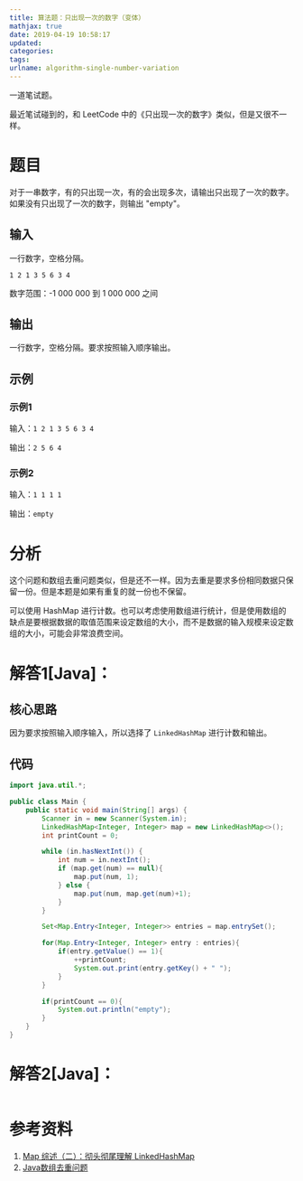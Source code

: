 ```yaml
---
title: 算法题：只出现一次的数字（变体）
mathjax: true
date: 2019-04-19 10:58:17
updated:
categories:
tags:
urlname: algorithm-single-number-variation
---
```


一道笔试题。

<!-- more -->

最近笔试碰到的，和 LeetCode 中的《只出现一次的数字》类似，但是又很不一样。

# 题目

对于一串数字，有的只出现一次，有的会出现多次，请输出只出现了一次的数字。如果没有只出现了一次的数字，则输出 "empty"。

## 输入

一行数字，空格分隔。

`1 2 1 3 5 6 3 4`

数字范围：-1 000 000 到 1 000 000 之间

## 输出

一行数字，空格分隔。要求按照输入顺序输出。

## 示例

### 示例1

输入：`1 2 1 3 5 6 3 4`

输出：`2 5 6 4`

### 示例2

输入：`1 1 1 1`

输出：`empty`



# 分析

这个问题和数组去重问题类似，但是还不一样。因为去重是要求多份相同数据只保留一份。但是本题是如果有重复的就一份也不保留。

可以使用 HashMap 进行计数。也可以考虑使用数组进行统计，但是使用数组的缺点是要根据数据的取值范围来设定数组的大小，而不是数据的输入规模来设定数组的大小，可能会非常浪费空间。



# 解答1[Java]：

## 核心思路

因为要求按照输入顺序输入，所以选择了 `LinkedHashMap` 进行计数和输出。

## 代码

```java
import java.util.*;

public class Main {
    public static void main(String[] args) {
        Scanner in = new Scanner(System.in);
        LinkedHashMap<Integer, Integer> map = new LinkedHashMap<>();
        int printCount = 0;

        while (in.hasNextInt()) {
            int num = in.nextInt();
            if (map.get(num) == null){
                map.put(num, 1);
            } else {
                map.put(num, map.get(num)+1);
            }
        }

        Set<Map.Entry<Integer, Integer>> entries = map.entrySet();

        for(Map.Entry<Integer, Integer> entry : entries){
            if(entry.getValue() == 1){
                ++printCount;
                System.out.print(entry.getKey() + " ");
            }
        }

        if(printCount == 0){
            System.out.println("empty");
        }
    }
}
```



# 解答2[Java]：

```java

```



# 参考资料

1. [Map 综述（二）：彻头彻尾理解 LinkedHashMap](https://blog.csdn.net/justloveyou_/article/details/71713781)
2. [Java数组去重问题](https://www.jianshu.com/p/32e7c97b6932)